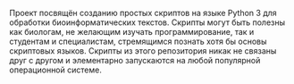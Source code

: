Проект посвящён созданию простых скриптов на языке Python 3 для обработки биоинформатических текстов. Скрипты могут быть полезны как биологам, не желающим изучать программирование, так и студентам и специалистам, стремящимся познать хотя бы основы скриптовых языков. Скрипты из этого репозитория никак не связаны друг с другом и элементарно запускаются на любой популярной операционной системе.
